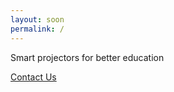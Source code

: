 ```yaml
---
layout: soon
permalink: /
---
```


Smart projectors for better education

[Contact Us](mailto:contactus@cloudmount.in?subject=Interested%20in%20CloudMount)
